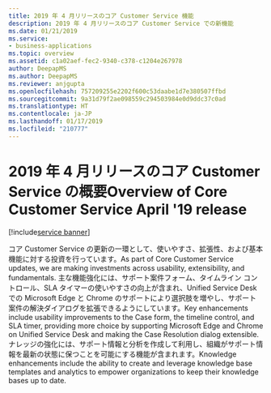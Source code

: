 ```yaml
---
title: 2019 年 4 月リリースのコア Customer Service 機能
description: 2019 年 4 月リリースのコア Customer Service での新機能
ms.date: 01/21/2019
ms.service:
- business-applications
ms.topic: overview
ms.assetid: c1a02aef-fec2-9340-c378-c1204e267978
author: DeepapMS
ms.author: DeepapMS
ms.reviewer: anjgupta
ms.openlocfilehash: 757209255e2202f600c53daabe1d7e380507ffbd
ms.sourcegitcommit: 9a31d79f2ae098559c294503984e0d9ddc37c0ad
ms.translationtype: HT
ms.contentlocale: ja-JP
ms.lasthandoff: 01/17/2019
ms.locfileid: "210777"
---
```

#  <a name="overview-of-core-customer-service-april-19-release"></a><span data-ttu-id="858d7-103">2019 年 4 月リリースのコア Customer Service の概要</span><span class="sxs-lookup"><span data-stu-id="858d7-103">Overview of Core Customer Service April '19 release</span></span>
[!include[service banner](../../includes/service.md)]



<!--This intro should be written for core customer service areas. Right now it has information about omni-channel.-->

<span data-ttu-id="858d7-104">コア Customer Service の更新の一環として、使いやすさ、拡張性、および基本機能に対する投資を行っています。</span><span class="sxs-lookup"><span data-stu-id="858d7-104">As part of Core Customer Service updates, we are making investments across usability, extensibility, and fundamentals.</span></span> <span data-ttu-id="858d7-105">主な機能強化には、サポート案件フォーム、タイムライン コントロール、SLA タイマーの使いやすさの向上が含まれ、Unified Service Desk での Microsoft Edge と Chrome のサポートにより選択肢を増やし、サポート案件の解決ダイアログを拡張できるようにしています。</span><span class="sxs-lookup"><span data-stu-id="858d7-105">Key enhancements include usability improvements to the Case form, the timeline control, and SLA timer, providing more choice by supporting Microsoft Edge and Chrome on Unified Service Desk and making the Case Resolution dialog extensible.</span></span> <span data-ttu-id="858d7-106">ナレッジの強化には、サポート情報と分析を作成して利用し、組織がサポート情報を最新の状態に保つことを可能にする機能が含まれます。</span><span class="sxs-lookup"><span data-stu-id="858d7-106">Knowledge enhancements include the ability to create and leverage knowledge base templates and analytics to empower organizations to keep their knowledge bases up to date.</span></span>
